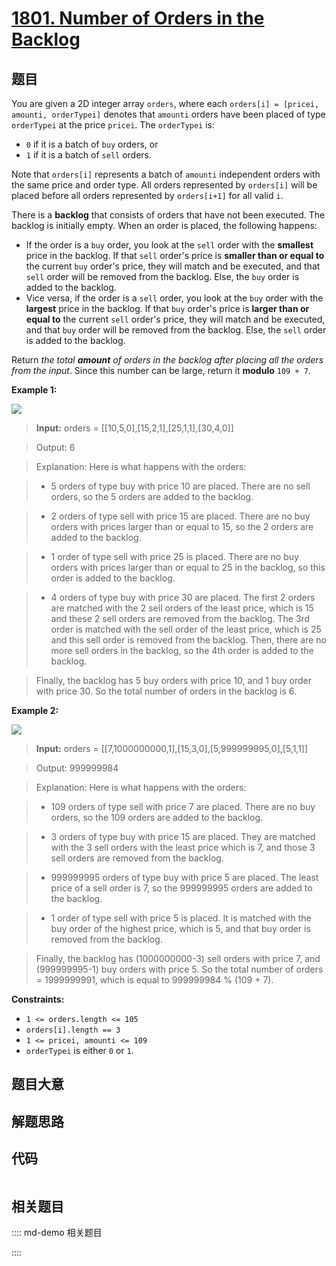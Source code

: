 # [1801. Number of Orders in the Backlog](https://leetcode.com/problems/number-of-orders-in-the-backlog/)

## 题目

You are given a 2D integer array `orders`, where each `orders[i] = [pricei,
amounti, orderTypei]` denotes that `amounti` orders have been placed of type
`orderTypei` at the price `pricei`. The `orderTypei` is:

  * `0` if it is a batch of `buy` orders, or
  * `1` if it is a batch of `sell` orders.

Note that `orders[i]` represents a batch of `amounti` independent orders with
the same price and order type. All orders represented by `orders[i]` will be
placed before all orders represented by `orders[i+1]` for all valid `i`.

There is a **backlog** that consists of orders that have not been executed.
The backlog is initially empty. When an order is placed, the following
happens:

  * If the order is a `buy` order, you look at the `sell` order with the **smallest** price in the backlog. If that `sell` order's price is **smaller than or equal to** the current `buy` order's price, they will match and be executed, and that `sell` order will be removed from the backlog. Else, the `buy` order is added to the backlog.
  * Vice versa, if the order is a `sell` order, you look at the `buy` order with the **largest** price in the backlog. If that `buy` order's price is **larger than or equal to** the current `sell` order's price, they will match and be executed, and that `buy` order will be removed from the backlog. Else, the `sell` order is added to the backlog.

Return _the total **amount** of orders in the backlog after placing all the
orders from the input_. Since this number can be large, return it **modulo**
`109 + 7`.



**Example 1:**

![](https://assets.leetcode.com/uploads/2021/03/11/ex1.png)

> 
> 
> 
> 
> 
> **Input:** orders = [[10,5,0],[15,2,1],[25,1,1],[30,4,0]]
> 
> Output: 6
> 
> Explanation: Here is what happens with the orders:
> - 5 orders of type buy with price 10 are placed. There are no sell orders, so the 5 orders are added to the backlog.
> - 2 orders of type sell with price 15 are placed. There are no buy orders with prices larger than or equal to 15, so the 2 orders are added to the backlog.
> - 1 order of type sell with price 25 is placed. There are no buy orders with prices larger than or equal to 25 in the backlog, so this order is added to the backlog.
> - 4 orders of type buy with price 30 are placed. The first 2 orders are matched with the 2 sell orders of the least price, which is 15 and these 2 sell orders are removed from the backlog. The 3rd order is matched with the sell order of the least price, which is 25 and this sell order is removed from the backlog. Then, there are no more sell orders in the backlog, so the 4th order is added to the backlog.
> 
> Finally, the backlog has 5 buy orders with price 10, and 1 buy order with price 30. So the total number of orders in the backlog is 6.

**Example 2:**

![](https://assets.leetcode.com/uploads/2021/03/11/ex2.png)

> 
> 
> 
> 
> 
> **Input:** orders = [[7,1000000000,1],[15,3,0],[5,999999995,0],[5,1,1]]
> 
> Output: 999999984
> 
> Explanation: Here is what happens with the orders:
> - 109 orders of type sell with price 7 are placed. There are no buy orders, so the 109 orders are added to the backlog.
> - 3 orders of type buy with price 15 are placed. They are matched with the 3 sell orders with the least price which is 7, and those 3 sell orders are removed from the backlog.
> - 999999995 orders of type buy with price 5 are placed. The least price of a sell order is 7, so the 999999995 orders are added to the backlog.
> - 1 order of type sell with price 5 is placed. It is matched with the buy order of the highest price, which is 5, and that buy order is removed from the backlog.
> 
> Finally, the backlog has (1000000000-3) sell orders with price 7, and (999999995-1) buy orders with price 5. So the total number of orders = 1999999991, which is equal to 999999984 % (109 + 7).

**Constraints:**

  * `1 <= orders.length <= 105`
  * `orders[i].length == 3`
  * `1 <= pricei, amounti <= 109`
  * `orderTypei` is either `0` or `1`.


## 题目大意

## 解题思路

## 代码

```javascript

```

## 相关题目

:::: md-demo 相关题目

::::
